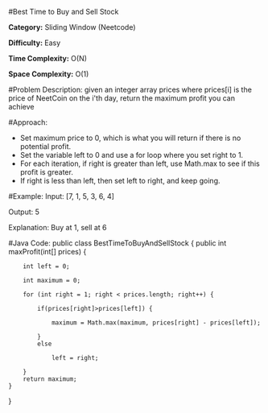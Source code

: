 #Best Time to Buy and Sell Stock

**Category:** Sliding Window (Neetcode)

**Difficulty:** Easy

**Time Complexity:** O(N)

**Space Complexity:** O(1)

#Problem Description: given an integer array prices where prices[i] is the price of NeetCoin on the i'th day, return the maximum profit you can achieve

#Approach: 
- Set maximum price to 0, which is what you will return if there is no potential profit.
- Set the variable left to 0 and use a for loop where you set right to 1.
- For each iteration, if right is greater than left, use Math.max to see if this profit is greater. 
- If right is less than left, then set left to right, and keep going. 

#Example: 
Input: [7, 1, 5, 3, 6, 4]

Output: 5

Explanation: Buy at 1, sell at 6

#Java Code: 
public class BestTimeToBuyAndSellStock {
	public int maxProfit(int[] prices) {
	
		int left = 0;
		
		int maximum = 0;
		
		for (int right = 1; right < prices.length; right++) {
		
            if(prices[right]>prices[left]) {
            
				maximum = Math.max(maximum, prices[right] - prices[left]);
				
			}
			else
			
		    	left = right;
			
		}
		return maximum;
	}
}

